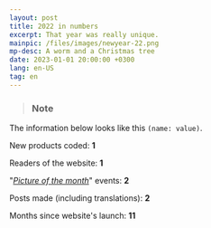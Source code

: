 ```yaml
---
layout: post
title: 2022 in numbers
excerpt: That year was really unique.
mainpic: /files/images/newyear-22.png
mp-desc: A worm and a Christmas tree
date: 2023-01-01 20:00:00 +0300
lang: en-US
tag: en
---
```

> ### Note
The information below looks like this `(name: value)`.

New products coded: **1**

Readers of the website: **1**

"*[Picture of the month](/picofmonth/)*" events: **2**

Posts made (including translations): **2**

Months since website's launch: **11**